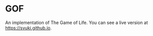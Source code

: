 # GOF

An implementation of The Game of Life. You can see a live version at https://svuki.github.io.
